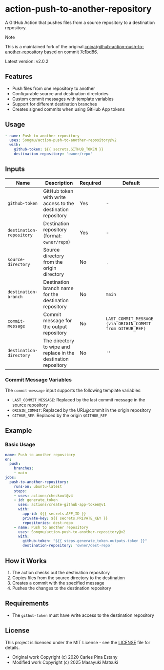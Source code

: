 # action-push-to-another-repository

A GitHub Action that pushes files from a source repository to a destination repository.

> [!NOTE]
> This is a maintained fork of the original [cpina/github-action-push-to-another-repository](https://github.com/cpina/github-action-push-to-another-repository) based on commit [7c1bd86](https://github.com/cpina/github-action-push-to-another-repository/commit/7c1bd869f38327ce403753fc2a5769e26cacb5ac).

Latest version: v2.0.2

## Features
- Push files from one repository to another
- Configurable source and destination directories
- Custom commit messages with template variables
- Support for different destination branches
- Creates signed commits when using GitHub App tokens

## Usage

```yaml
- name: Push to another repository
  uses: Songmu/action-push-to-another-repository@v2
  with:
    github-token: ${{ secrets.GITHUB_TOKEN }}
    destination-repository: 'owner/repo'
```

## Inputs

| Name | Description | Required | Default |
|------|-------------|----------|---------|
| `github-token` | GitHub token with write access to the destination repository | Yes | - |
| `destination-repository` | Destination repository (format: `owner/repo`) | Yes | - |
| `source-directory` | Source directory from the origin directory | No | `.` |
| `destination-branch` | Destination branch name for the destination repository | No | `main` |
| `commit-message` | Commit message for the output repository | No | `LAST_COMMIT_MESSAGE (via ORIGIN_COMMIT from GITHUB_REF)` |
| `destination-directory` | The directory to wipe and replace in the destination repository | No | `''` |

### Commit Message Variables

The `commit-message` input supports the following template variables:

- `LAST_COMMIT_MESSAGE`: Replaced by the last commit message in the source repository
- `ORIGIN_COMMIT`: Replaced by the URL@commit in the origin repository
- `GITHUB_REF`: Replaced by the origin `$GITHUB_REF`

## Example

### Basic Usage

```yaml
name: Push to another repository
on:
  push:
    branches:
    - main
jobs:
  push-to-another-repository:
    runs-on: ubuntu-latest
    steps:
    - uses: actions/checkout@v4
    - id: generate_token
      uses: actions/create-github-app-token@v1
      with:
        app-id: ${{ secrets.APP_ID }}
        private-key: ${{ secrets.PRIVATE_KEY }}
        repositories: dest-repo
    - name: Push to another repository
      uses: Songmu/action-push-to-another-repository@v2
      with:
        github-token: "${{ steps.generate_token.outputs.token }}"
        destination-repository: 'owner/dest-repo'
```

## How it Works
1. The action checks out the destination repository
2. Copies files from the source directory to the destination
3. Creates a commit with the specified message
4. Pushes the changes to the destination repository

## Requirements
- The `github-token` must have write access to the destination repository

## License

This project is licensed under the MIT License - see the [LICENSE](LICENSE) file for details.

- Original work Copyright (c) 2020 Carles Pina Estany
- Modified work Copyright (c) 2025 Masayuki Matsuki
